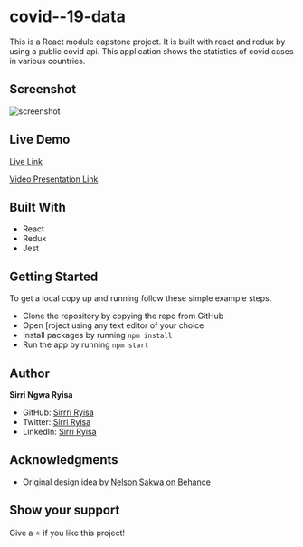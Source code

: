 # covid--19-data

This is a React module capstone project. It is built with react and redux by using a public covid api.
This application shows the statistics of covid cases in various countries.
## Screenshot

![screenshot](https://user-images.githubusercontent.com/38283436/159509800-f54c6d0c-5a1a-4126-8148-c0420d317c64.png)

## Live Demo

[Live Link](https://covid-19-api-data.herokuapp.com/)

[Video Presentation Link](https://www.loom.com/share/ff960555d6474dff94ae12c37fc34e7c)

## Built With

- React
- Redux
- Jest

## Getting Started

To get a local copy up and running follow these simple example steps.

- Clone the repository by copying the repo from GitHub
- Open [roject using any text editor of your choice
- Install packages by running `npm install`
- Run the app by running `npm start`

## Author

**Sirri Ngwa Ryisa**

- GitHub: [Sirrri Ryisa](https://github.com/SirriRyisa)
- Twitter: [Sirri Ryisa](https://twitter.com/n_ryisa)
- LinkedIn: [Sirri Ryisa](https://www.linkedin.com/in/sirri-ngwa-ryisa/)

## Acknowledgments

- Original design idea by [Nelson Sakwa on Behance](https://www.behance.net/sakwadesignstudio)

## Show your support

Give a ⭐ if you like this project!
